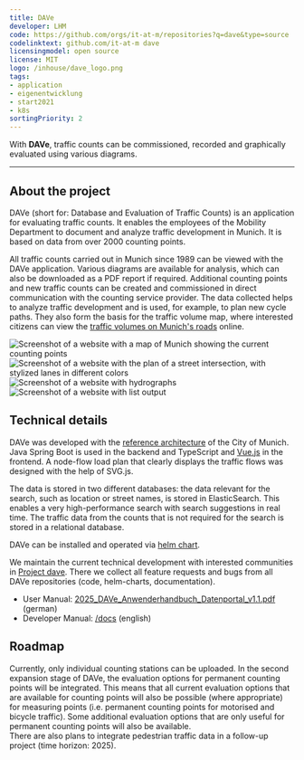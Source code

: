 ```yaml
---
title: DAVe
developer: LHM
code: https://github.com/orgs/it-at-m/repositories?q=dave&type=source
codelinktext: github.com/it-at-m dave
licensingmodel: open source
license: MIT
logo: /inhouse/dave_logo.png
tags:
- application
- eigenentwicklung
- start2021
- k8s
sortingPriority: 2
---
```

With __DAVe__, traffic counts can be commissioned, recorded and graphically evaluated using various diagrams.

---

## About the project


DAVe (short for: Database and Evaluation of Traffic Counts) is an application for evaluating traffic counts. It enables the employees of the Mobility Department to document and analyze traffic development in Munich. It is based on data from over 2000 counting points.
 
All traffic counts carried out in Munich since 1989 can be viewed with the DAVe application. Various diagrams are available for analysis, which can also be downloaded as a PDF report if required. Additional counting points and new traffic counts can be created and commissioned in direct communication with the counting service provider.
The data collected helps to analyze traffic development and is used, for example, to plan new cycle paths. They also form the basis for the traffic volume map, where interested citizens can view the [traffic volumes on Munich's roads](https://stadt.muenchen.de/infos/verkehrsdaten.html) online.

![Screenshot of a website with a map of Munich showing the current counting points](/inhouse/DAVE_Karte.png)
![Screenshot of a website with the plan of a street intersection, with stylized lanes in different colors](/inhouse/DAVE-Standardansicht-Knoten-Strom-Belastungsplan.png)
![Screenshot of a website with hydrographs](/inhouse/DAVE_Ganglinie.png)
![Screenshot of a website with list output](/inhouse/DAVE_Listenausgabe.png)


## Technical details

DAVe was developed with the [reference architecture](../publish#refarch) of the City of Munich. Java Spring Boot is used in the backend and TypeScript and [Vue.js](vuejs) in the frontend. A node-flow load plan that clearly displays the traffic flows was designed with the help of SVG.js.

The data is stored in two different databases: the data relevant for the search, such as location or street names, is stored in ElasticSearch. This enables a very high-performance search with search suggestions in real time. The traffic data from the counts that is not required for the search is stored in a relational database.

DAVe can be installed and operated via [helm chart](https://artifacthub.io/packages/helm/it-at-m/dave?modal=install).

We maintain the current technical development with interested communities in [Project dave](https://github.com/orgs/it-at-m/projects/14/).
There we collect all feature requests and bugs from all DAVe repositories (code, helm-charts, documentation).

* User Manual: [2025_DAVe_Anwenderhandbuch_Datenportal_v1.1.pdf](https://github.com/it-at-m/dave/blob/main/2025_DAVe_Anwenderhandbuch_Datenportal_v1.1.pdf) (german)
* Developer Manual: [/docs](https://github.com/it-at-m/dave/blob/main/docs/src/index.md) (english)


## Roadmap

Currently, only individual counting stations can be uploaded.
In the second expansion stage of DAVe, the evaluation options for permanent counting points will be integrated.
This means that all current evaluation options that are available for counting points will also be possible (where appropriate) for measuring points (i.e. permanent counting points for motorised and bicycle traffic).
Some additional evaluation options that are only useful for permanent counting points will also be available.  
There are also plans to integrate pedestrian traffic data in a follow-up project (time horizon: 2025).
